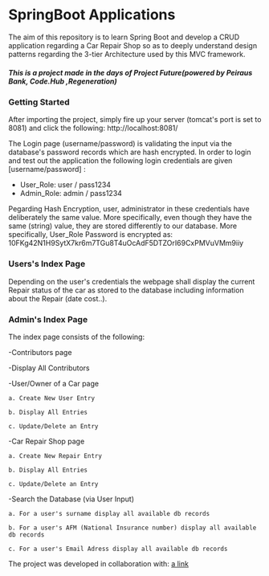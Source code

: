 <h1>SpringBoot Applications</h1>

The aim of this repository is to learn Spring Boot and develop a CRUD application regarding a Car Repair Shop so as to deeply understand design patterns regarding the 3-tier Architecture used by this MVC framework.

<h5>This is a project made in the days of <strong>Project Future</strong>(powered by Peiraus Bank, Code.Hub ,Regeneration)</h5>

<h3>Getting Started</h3>

After importing the project, simply fire up your server (tomcat's port is set to 8081) and click the following:
http://localhost:8081/

The Login page (username/password) is validating the input via the database's password records which are hash encrypted. In order to login and test out the application the following login credentials are given [username/password] :

- User_Role: user / pass1234
- Admin_Role: admin / pass1234

Ρegarding Hash Encryption, user, administrator in these credentials have deliberately the same value. More specifically, even though they have the same (string) value, they are stored differently to our database. More specifically, User_Role Password is encrypted as: $10$FKg42N1H9SytX7kr6m7TGu8T4uOcAdF5DTZOrI69CxPMVuVMm9iiy


<h3>Users's Index Page</h3>

<p>Depending on the user's credentials the webpage shall display the current Repair status of the car as stored to the database including information about the Repair (date cost..).</p>

<h3>Admin's Index Page</h3>

The index page consists of the following:

 -Contributors page

 -Display All Contributors

 -User/Owner of a Car page

    a. Create New User Entry

    b. Display All Entries

    c. Update/Delete an Entry

 -Car Repair Shop page

    a. Create New Repair Entry

    b. Display All Entries

    c. Update/Delete an Entry

 -Search the Database (via User Input)

    a. For a user's surname display all available db records

    b. For a user's AFM (National Insurance number) display all available db records

    c. For a user's Email Adress display all available db records

The project was developed in collaboration with: [a link](https://github.com/ioanags)
